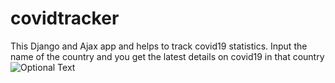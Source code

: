 # covidtracker
This Django and Ajax app and  helps to track covid19 statistics. Input the name of the country and you get the latest details on covid19 in that country
![Optional Text](/covidtracker/static/images/example.PNG)
